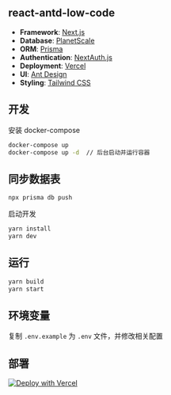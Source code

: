 ## react-antd-low-code

- **Framework**: [Next.js](https://nextjs.org/)
- **Database**: [PlanetScale](https://planetscale.com)
- **ORM**: [Prisma](https://prisma.io/)
- **Authentication**: [NextAuth.js](https://next-auth.js.org/)
- **Deployment**: [Vercel](https://vercel.com)
- **UI**: [Ant Design](http://ant.design/)
- **Styling**: [Tailwind CSS](https://tailwindcss.com/)

## 开发

安装 docker-compose

```bash
docker-compose up
docker-compose up -d  // 后台启动并运行容器
```

## 同步数据表

```bash
npx prisma db push
```

启动开发

```bash
yarn install
yarn dev
```

## 运行

```bash
yarn build
yarn start
```

## 环境变量

复制 `.env.example` 为 `.env` 文件，并修改相关配置

## 部署

[![Deploy with Vercel](https://vercel.com/button)](https://vercel.com/new/git/external?repository-url=https://github.com/maqi1520/react-antd-low-code&project-name=react-antd-low-code&repository-name=react-antd-low-code)
